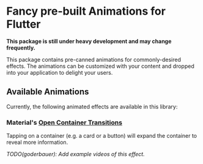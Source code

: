# Fancy pre-built Animations for Flutter

**This package is still under heavy development and may change frequently.**

This package contains pre-canned animations for commonly-desired effects. The animations can be customized with your content and dropped into your application to delight your users.

## Available Animations

Currently, the following animated effects are available in this library:

### Material's [Open Container Transitions](https://material.io/design/motion/choreography.html#transformation)

Tapping on a container  (e.g. a card or a button) will expand the container to reveal more information.

*TODO(goderbauer): Add example videos of this effect.*
